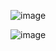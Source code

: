 ![image](https://user-images.githubusercontent.com/86143164/127747201-a219a1f9-53ab-4d53-a613-7b2d62ab4b99.png)


![image](https://user-images.githubusercontent.com/86143164/127747214-32e3f350-d318-404c-b31e-7fe80b598ff1.png)


